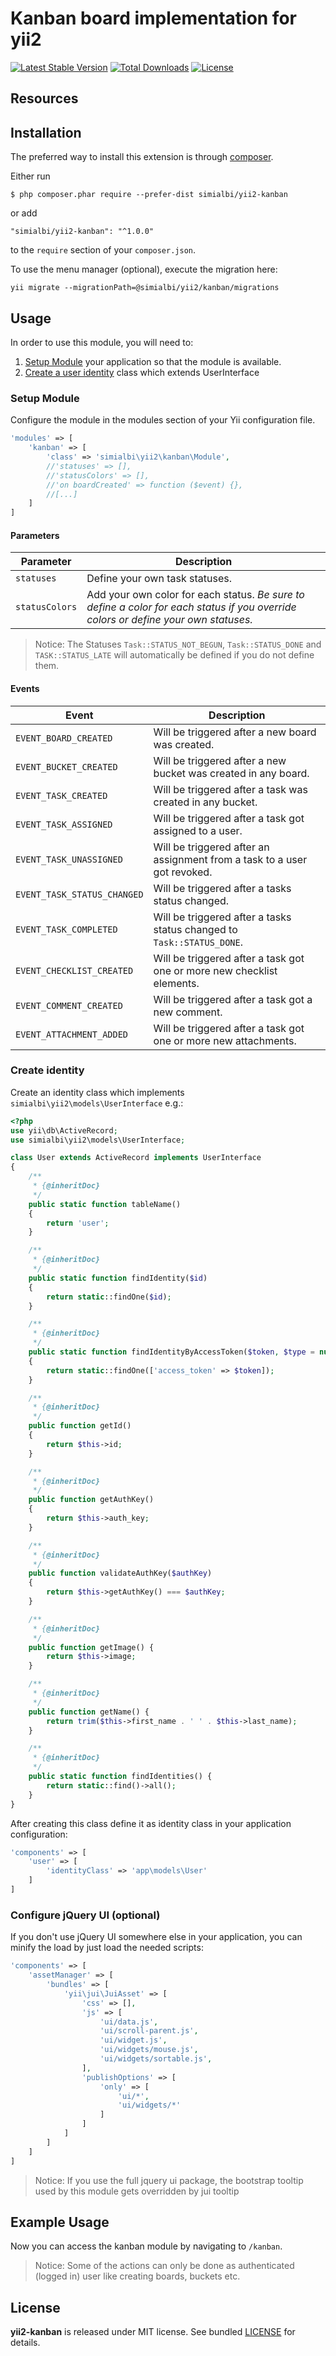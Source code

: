 # Kanban board implementation for yii2

[![Latest Stable Version](https://poser.pugx.org/simialbi/yii2-kanban/v/stable?format=flat-square)](https://packagist.org/packages/simialbi/yii2-kanban)
[![Total Downloads](https://poser.pugx.org/simialbi/yii2-kanban/downloads?format=flat-square)](https://packagist.org/packages/simialbi/yii2-kanban)
[![License](https://poser.pugx.org/simialbi/yii2-kanban/license?format=flat-square)](https://packagist.org/packages/simialbi/yii2-kanban)

## Resources

## Installation
The preferred way to install this extension is through [composer](http://getcomposer.org/download/).

Either run

```
$ php composer.phar require --prefer-dist simialbi/yii2-kanban
```

or add

```
"simialbi/yii2-kanban": "^1.0.0"
```

to the `require` section of your `composer.json`.


To use the menu manager (optional), execute the migration here:
```
yii migrate --migrationPath=@simialbi/yii2/kanban/migrations
```


## Usage

In order to use this module, you will need to:

1. [Setup Module](#setup-module) your application so that the module is available.
2. [Create a user identity](#create-identity) class which extends UserInterface

### Setup Module

Configure the module in the modules section of your Yii configuration file.

```php
'modules' => [
    'kanban' => [
        'class' => 'simialbi\yii2\kanban\Module',
        //'statuses' => [],
        //'statusColors' => [],
        //'on boardCreated' => function ($event) {},
        //[...]
    ]
]
```

#### Parameters

| Parameter      | Description                                                                                                                         |
| -------------- | ----------------------------------------------------------------------------------------------------------------------------------- |
| `statuses`     | Define your own task statuses.                                                                                                      |
| `statusColors` | Add your own color for each status. *Be sure to define a color for each status if you override colors or define your own statuses.* |

> Notice: The Statuses `Task::STATUS_NOT_BEGUN`, `Task::STATUS_DONE` and `TASK::STATUS_LATE` will automatically be defined
  if you do not define them.

#### Events
| Event                       | Description                                                              |
| --------------------------- | ------------------------------------------------------------------------ |
| `EVENT_BOARD_CREATED`       | Will be triggered after a new board was created.                         |
| `EVENT_BUCKET_CREATED`      | Will be triggered after a new bucket was created in any board.           |
| `EVENT_TASK_CREATED`        | Will be triggered after a task was created in any bucket.                |
| `EVENT_TASK_ASSIGNED`       | Will be triggered after a task got assigned to a user.                   |
| `EVENT_TASK_UNASSIGNED`     | Will be triggered after an assignment from a task to a user got revoked. |
| `EVENT_TASK_STATUS_CHANGED` | Will be triggered after a tasks status changed.                          |
| `EVENT_TASK_COMPLETED`      | Will be triggered after a tasks status changed to `Task::STATUS_DONE`.   |
| `EVENT_CHECKLIST_CREATED`   | Will be triggered after a task got one or more new checklist elements.   |
| `EVENT_COMMENT_CREATED`     | Will be triggered after a task got a new comment.                        |
| `EVENT_ATTACHMENT_ADDED`    | Will be triggered after a task got one or more new attachments.          |

### Create identity

Create an identity class which implements `simialbi\yii2\models\UserInterface` e.g.:
```php
<?php
use yii\db\ActiveRecord;
use simialbi\yii2\models\UserInterface;

class User extends ActiveRecord implements UserInterface
{
    /**
     * {@inheritDoc}
     */
    public static function tableName()
    {
        return 'user';
    }

    /**
     * {@inheritDoc}
     */
    public static function findIdentity($id)
    {
        return static::findOne($id);
    }

    /**
     * {@inheritDoc}
     */
    public static function findIdentityByAccessToken($token, $type = null)
    {
        return static::findOne(['access_token' => $token]);
    }

    /**
     * {@inheritDoc}
     */
    public function getId()
    {
        return $this->id;
    }

    /**
     * {@inheritDoc}
     */
    public function getAuthKey()
    {
        return $this->auth_key;
    }

    /**
     * {@inheritDoc}
     */
    public function validateAuthKey($authKey)
    {
        return $this->getAuthKey() === $authKey;
    }

    /**
     * {@inheritDoc}
     */
    public function getImage() {
        return $this->image;
    }

    /**
     * {@inheritDoc}
     */
    public function getName() {
        return trim($this->first_name . ' ' . $this->last_name);
    }

    /**
     * {@inheritDoc}
     */
    public static function findIdentities() {
        return static::find()->all();
    }
}
```

After creating this class define it as identity class in your application configuration:
```php
'components' => [
    'user' => [
        'identityClass' => 'app\models\User'
    ]
]
``` 

### Configure jQuery UI (optional)

If you don't use jQuery UI somewhere else in your application, you can minify the load by just load the needed scripts:
```php
'components' => [
    'assetManager' => [
        'bundles' => [
            'yii\jui\JuiAsset' => [
                'css' => [],
                'js' => [
                    'ui/data.js',
                    'ui/scroll-parent.js',
                    'ui/widget.js',
                    'ui/widgets/mouse.js',
                    'ui/widgets/sortable.js',
                ],
                'publishOptions' => [
                    'only' => [
                        'ui/*',
                        'ui/widgets/*'
                    ]
                ]
            ]
        ]
    ]
]
```

> Notice: If you use the full jquery ui package, the bootstrap tooltip used by this module gets overridden by 
  jui tooltip

## Example Usage

Now you can access the kanban module by navigating to `/kanban`.

> Notice: Some of the actions can only be done as authenticated (logged in) user like creating boards, buckets etc.

## License

**yii2-kanban** is released under MIT license. See bundled [LICENSE](LICENSE) for details.
